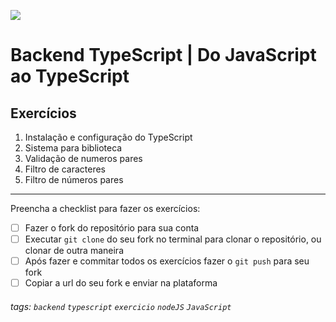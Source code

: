 ![](https://i.imgur.com/xG74tOh.png)

# Backend TypeScript | Do JavaScript ao TypeScript

## Exercícios

1. Instalação e configuração do TypeScript
2. Sistema para biblioteca
3. Validação de numeros pares
4. Filtro de caracteres
5. Filtro de números pares

---

Preencha a checklist para fazer os exercícios:

-   [ ] Fazer o fork do repositório para sua conta
-   [ ] Executar `git clone` do seu fork no terminal para clonar o repositório, ou clonar de outra maneira
-   [ ] Após fazer e commitar todos os exercícios fazer o `git push` para seu fork
-   [ ] Copiar a url do seu fork e enviar na plataforma

###### tags: `backend` `typescript` `exercicio` `nodeJS` `JavaScript`
